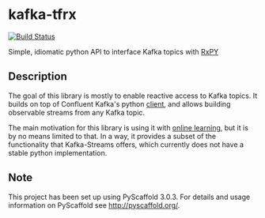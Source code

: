 kafka-tfrx
==========


[![Build Status](https://travis-ci.org/kryptoflow/kafka-tfrx.svg?branch=master)](https://travis-ci.org/kryptoflow/kafka-tfrx)

Simple, idiomatic python API to interface Kafka topics with [RxPY](https://github.com/ReactiveX/RxPY)

## Description

The goal of this library is mostly to enable reactive access to Kafka topics. It builds on top of Confluent Kafka's 
python [client](https://github.com/confluentinc/confluent-kafka-python), and allows building observable streams from
any Kafka topic.

The main motivation for this library is using it with [online learning](https://en.wikipedia.org/wiki/Online_machine_learning), 
but it is by no means limited to that. In a way, it provides a subset of the functionality that Kafka-Streams offers,
which currently does not have a stable python implementation. 



## Note

This project has been set up using PyScaffold 3.0.3. For details and
usage information on PyScaffold see <http://pyscaffold.org/>.
